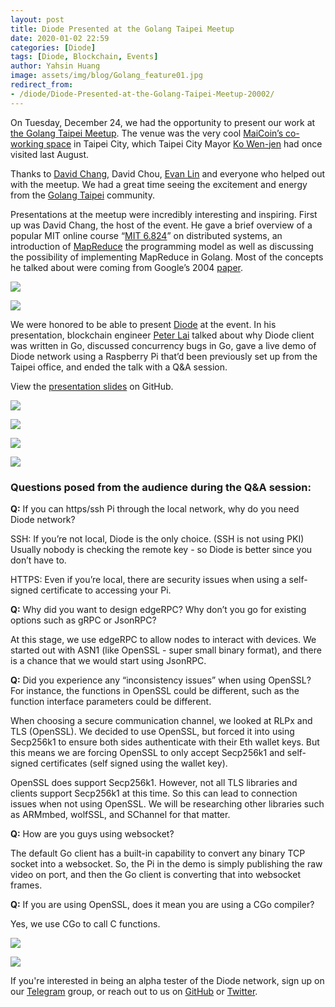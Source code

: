 ```yaml
---
layout: post
title: Diode Presented at the Golang Taipei Meetup
date: 2020-01-02 22:59
categories: [Diode]
tags: [Diode, Blockchain, Events]
author: Yahsin Huang
image: assets/img/blog/Golang_feature01.jpg
redirect_from:
- /diode/Diode-Presented-at-the-Golang-Taipei-Meetup-20002/
---
```


On Tuesday, December 24, we had the opportunity to present our work at [the Golang Taipei Meetup](https://www.meetup.com/golang-taipei-meetup/events/267181856/). The venue was the very cool [MaiCoin’s co-working space](https://g.page/MaiCoinHQ?share) in Taipei City, which Taipei City Mayor [Ko Wen-jen](https://english.gov.taipei/News_Content.aspx?n=A11F01CFC9F58C83&sms=DFFA119D1FD5602C&s=7FE02B7C298D43A5) had once visited last August.

Thanks to [David Chang](https://www.meetup.com/golang-taipei-meetup/members/187296721/profile/), David Chou, [Evan Lin](https://twitter.com/Evan_Lin) and everyone who helped out with the meetup. We had a great time seeing the excitement and energy from the [Golang Taipei](https://twitter.com/GolangTW) community.

Presentations at the meetup were incredibly interesting and inspiring. First up was David Chang, the host of the event. He gave a brief overview of a popular MIT online course “[MIT 6.824](https://youtu.be/hBWfjkGKRas)” on distributed systems, an introduction of [MapReduce](https://en.wikipedia.org/wiki/MapReduce) the programming model as well as discussing the possibility of implementing MapReduce in Golang. Most of the concepts he talked about were coming from Google’s 2004 [paper](https://static.googleusercontent.com/media/research.google.com/en//archive/mapreduce-osdi04.pdf).

![](../assets/img/blog/Golang_02.png)

![](../assets/img/blog/Golang_speaker03.jpg)

We were honored to be able to present [Diode](https://github.com/diodechain) at the event. In his presentation, blockchain engineer [Peter Lai](https://twitter.com/alk03073135) talked about why Diode client was written in Go, discussed concurrency bugs in Go, gave a live demo of Diode network using a Raspberry Pi that’d been previously set up from the Taipei office, and ended the talk with a Q&A session. 

View the [presentation slides](https://github.com/diodechain/presentations/blob/master/Golang_Taipei_Meetup_2019/Golang%20Taipei%20Meetup%202019%20Peter%20Lai_%20Why%20Diode%20client%20uses%20Go%20language.pdf) on GitHub.

![](../assets/img/blog/Golang_04.png)

![](../assets/img/blog/Golang_05.png)

![](../assets/img/blog/Golang_06.png)

![](../assets/img/blog/Golang_07.png)

### Questions posed from the audience during the Q&A session:

**Q:** If you can https/ssh Pi through the local network, why do you need Diode network? 

SSH: If you’re not local, Diode is the only choice. (SSH is not using PKI) \
Usually nobody is checking the remote key - so Diode is better since you don’t have to.

HTTPS: Even if you’re local, there are security issues when using a self-signed certificate to accessing your Pi. 

**Q:** Why did you want to design edgeRPC? Why don’t you go for existing options such as  gRPC or JsonRPC?

At this stage, we use edgeRPC to allow nodes to interact with devices. We started out with ASN1 (like OpenSSL - super small binary format), and there is a chance that we would start using JsonRPC.

**Q:** Did you experience any “inconsistency issues” when using OpenSSL? For instance, the functions in OpenSSL could be different, such as the  function interface parameters could be different.

When choosing a secure communication channel, we looked at RLPx and TLS (OpenSSL). We decided to use OpenSSL, but forced it into using Secp256k1 to ensure both sides authenticate with their Eth wallet keys. But this means we are forcing OpenSSL to only accept Secp256k1 and self-signed certificates (self signed using the wallet key). 

OpenSSL does support Secp256k1. However, not all TLS libraries and clients support Secp256k1 at this time. So this can lead to connection issues when not using OpenSSL. We will be researching other libraries such as ARMmbed, wolfSSL, and SChannel for that matter.

**Q:** How are you guys using websocket? 

The default Go client has a built-in capability to convert any binary TCP socket into a websocket. So, the Pi in the demo is simply publishing the raw video on port, and then the Go client is converting that into websocket frames.

**Q:** If you are using OpenSSL, does it mean you are using a CGo compiler?

Yes, we use CGo to call C functions.

![](../assets/img/blog/Golang_08.jpg)

![](../assets/img/blog/Golang_09.jpg)

If you're interested in being an alpha tester of the Diode network, sign up on our [Telegram](http://t.me/diode_chain) group, or reach out to us on [GitHub](https://github.com/diodechain/diode_go_client) or [Twitter](https://twitter.com/diode_chain).
